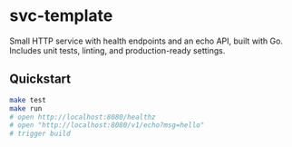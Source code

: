 # svc-template

Small HTTP service with health endpoints and an echo API, built with Go. Includes unit tests, linting, and production-ready settings.

## Quickstart
```bash
make test
make run
# open http://localhost:8080/healthz
# open "http://localhost:8080/v1/echo?msg=hello"
#   t r i g g e r   b u i l d  
 